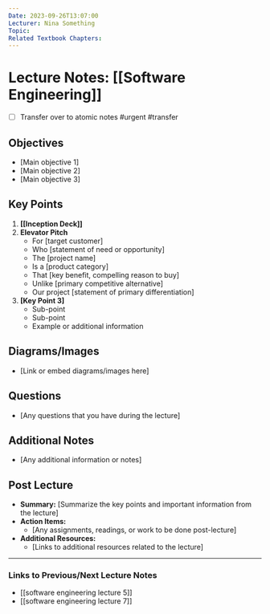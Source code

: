 ```yaml
---
Date: 2023-09-26T13:07:00
Lecturer: Nina Something
Topic: 
Related Textbook Chapters:
---
```


# Lecture Notes: [[Software Engineering]]

- [ ] Transfer over to atomic notes #urgent #transfer
## Objectives
- [Main objective 1]
- [Main objective 2]
- [Main objective 3]

## Key Points
1. **[[Inception Deck]]**
2. **Elevator Pitch**
   - For [target customer]
   - Who [statement of need or opportunity]
   - The [project name]
   - Is a [product category]
   - That [key benefit, compelling reason to buy]
   - Unlike [primary competitive alternative]
   - Our project [statement of primary differentiation]
1. **[Key Point 3]**
   - Sub-point
   - Sub-point
   - Example or additional information

## Diagrams/Images
- [Link or embed diagrams/images here]

## Questions
- [Any questions that you have during the lecture]

## Additional Notes
- [Any additional information or notes]

## Post Lecture
- **Summary:** [Summarize the key points and important information from the lecture]
- **Action Items:** 
  - [Any assignments, readings, or work to be done post-lecture]
- **Additional Resources:**
  - [Links to additional resources related to the lecture]

---

### Links to Previous/Next Lecture Notes
- [[software engineering lecture 5]]
- [[software engineering lecture 7]]

